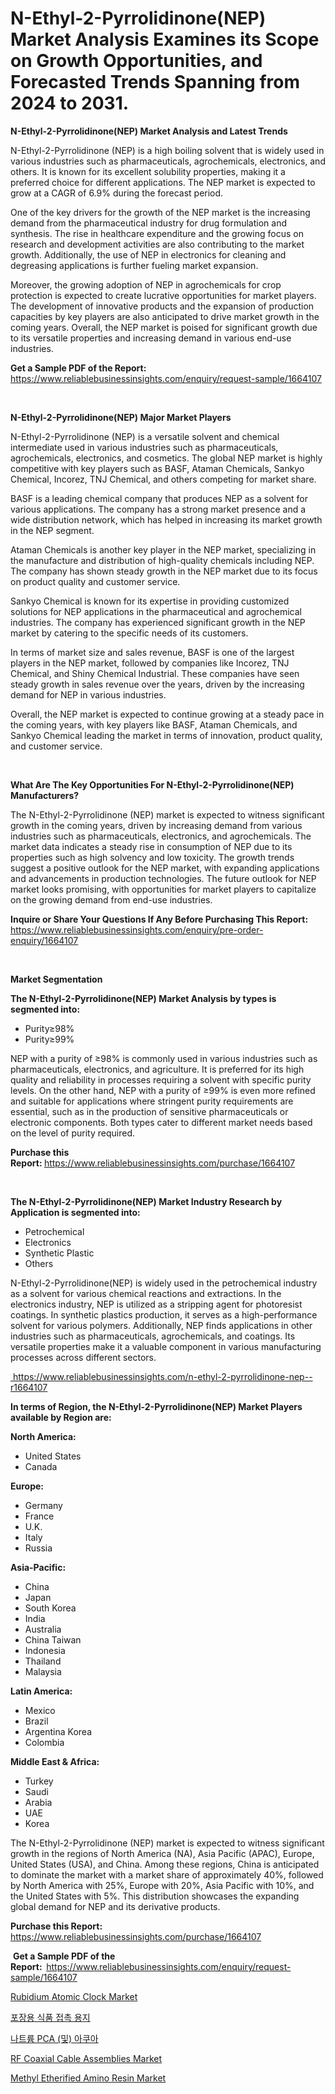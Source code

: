 <p><h1>N-Ethyl-2-Pyrrolidinone(NEP) Market Analysis Examines its Scope on Growth Opportunities, and Forecasted Trends Spanning from 2024 to 2031.</h1></p><p><strong>N-Ethyl-2-Pyrrolidinone(NEP) Market Analysis and Latest Trends</strong></p>
<p><p>N-Ethyl-2-Pyrrolidinone (NEP) is a high boiling solvent that is widely used in various industries such as pharmaceuticals, agrochemicals, electronics, and others. It is known for its excellent solubility properties, making it a preferred choice for different applications. The NEP market is expected to grow at a CAGR of 6.9% during the forecast period.</p><p>One of the key drivers for the growth of the NEP market is the increasing demand from the pharmaceutical industry for drug formulation and synthesis. The rise in healthcare expenditure and the growing focus on research and development activities are also contributing to the market growth. Additionally, the use of NEP in electronics for cleaning and degreasing applications is further fueling market expansion.</p><p>Moreover, the growing adoption of NEP in agrochemicals for crop protection is expected to create lucrative opportunities for market players. The development of innovative products and the expansion of production capacities by key players are also anticipated to drive market growth in the coming years. Overall, the NEP market is poised for significant growth due to its versatile properties and increasing demand in various end-use industries.</p></p>
<p><strong>Get a Sample PDF of the Report:&nbsp;</strong> <a href="https://www.reliablebusinessinsights.com/enquiry/request-sample/1664107">https://www.reliablebusinessinsights.com/enquiry/request-sample/1664107</a></p>
<p>&nbsp;</p>
<p><strong>N-Ethyl-2-Pyrrolidinone(NEP) Major Market Players</strong></p>
<p><p>N-Ethyl-2-Pyrrolidinone (NEP) is a versatile solvent and chemical intermediate used in various industries such as pharmaceuticals, agrochemicals, electronics, and cosmetics. The global NEP market is highly competitive with key players such as BASF, Ataman Chemicals, Sankyo Chemical, Incorez, TNJ Chemical, and others competing for market share.</p><p>BASF is a leading chemical company that produces NEP as a solvent for various applications. The company has a strong market presence and a wide distribution network, which has helped in increasing its market growth in the NEP segment.</p><p>Ataman Chemicals is another key player in the NEP market, specializing in the manufacture and distribution of high-quality chemicals including NEP. The company has shown steady growth in the NEP market due to its focus on product quality and customer service.</p><p>Sankyo Chemical is known for its expertise in providing customized solutions for NEP applications in the pharmaceutical and agrochemical industries. The company has experienced significant growth in the NEP market by catering to the specific needs of its customers.</p><p>In terms of market size and sales revenue, BASF is one of the largest players in the NEP market, followed by companies like Incorez, TNJ Chemical, and Shiny Chemical Industrial. These companies have seen steady growth in sales revenue over the years, driven by the increasing demand for NEP in various industries.</p><p>Overall, the NEP market is expected to continue growing at a steady pace in the coming years, with key players like BASF, Ataman Chemicals, and Sankyo Chemical leading the market in terms of innovation, product quality, and customer service.</p></p>
<p>&nbsp;</p>
<p><strong>What Are The Key Opportunities For N-Ethyl-2-Pyrrolidinone(NEP) Manufacturers?</strong></p>
<p><p>The N-Ethyl-2-Pyrrolidinone (NEP) market is expected to witness significant growth in the coming years, driven by increasing demand from various industries such as pharmaceuticals, electronics, and agrochemicals. The market data indicates a steady rise in consumption of NEP due to its properties such as high solvency and low toxicity. The growth trends suggest a positive outlook for the NEP market, with expanding applications and advancements in production technologies. The future outlook for NEP market looks promising, with opportunities for market players to capitalize on the growing demand from end-use industries.</p></p>
<p><strong>Inquire or Share Your Questions If Any Before Purchasing This Report:</strong> <a href="https://www.reliablebusinessinsights.com/enquiry/pre-order-enquiry/1664107">https://www.reliablebusinessinsights.com/enquiry/pre-order-enquiry/1664107</a></p>
<p>&nbsp;</p>
<p><strong>Market Segmentation</strong></p>
<p><strong>The N-Ethyl-2-Pyrrolidinone(NEP) Market Analysis by types is segmented into:</strong></p>
<p><ul><li>Purity≥98%</li><li>Purity≥99%</li></ul></p>
<p><p>NEP with a purity of ≥98% is commonly used in various industries such as pharmaceuticals, electronics, and agriculture. It is preferred for its high quality and reliability in processes requiring a solvent with specific purity levels. On the other hand, NEP with a purity of ≥99% is even more refined and suitable for applications where stringent purity requirements are essential, such as in the production of sensitive pharmaceuticals or electronic components. Both types cater to different market needs based on the level of purity required.</p></p>
<p><strong>Purchase this Report:&nbsp;</strong><a href="https://www.reliablebusinessinsights.com/purchase/1664107">https://www.reliablebusinessinsights.com/purchase/1664107</a></p>
<p>&nbsp;</p>
<p><strong>The N-Ethyl-2-Pyrrolidinone(NEP) Market Industry Research by Application is segmented into:</strong></p>
<p><ul><li>Petrochemical</li><li>Electronics</li><li>Synthetic Plastic</li><li>Others</li></ul></p>
<p><p>N-Ethyl-2-Pyrrolidinone(NEP) is widely used in the petrochemical industry as a solvent for various chemical reactions and extractions. In the electronics industry, NEP is utilized as a stripping agent for photoresist coatings. In synthetic plastics production, it serves as a high-performance solvent for various polymers. Additionally, NEP finds applications in other industries such as pharmaceuticals, agrochemicals, and coatings. Its versatile properties make it a valuable component in various manufacturing processes across different sectors.</p></p>
<p><a href="https://www.reliablebusinessinsights.com/n-ethyl-2-pyrrolidinone-nep--r1664107">&nbsp;https://www.reliablebusinessinsights.com/n-ethyl-2-pyrrolidinone-nep--r1664107</a></p>
<p><strong>In terms of Region, the N-Ethyl-2-Pyrrolidinone(NEP) Market Players available by Region are:</strong></p>
<p>
    <p> <strong> North America: </strong>
        <ul>
            <li>United States</li>
            <li>Canada</li>
        </ul>
        </p> 
    <p> <strong> Europe: </strong>
        <ul>
            <li>Germany</li>
            <li>France</li>
            <li>U.K.</li>
            <li>Italy</li>
            <li>Russia</li>
        </ul>
        </p> 
    <p> <strong> Asia-Pacific: </strong>
        <ul>
            <li>China</li>
            <li>Japan</li>
            <li>South Korea</li>
            <li>India</li>
            <li>Australia</li>
            <li>China Taiwan</li>
            <li>Indonesia</li>
            <li>Thailand</li>
            <li>Malaysia</li>
        </ul>
        </p> 
    <p> <strong> Latin America: </strong>
        <ul>
            <li>Mexico</li>
            <li>Brazil</li>
            <li>Argentina Korea</li>
            <li>Colombia</li>
        </ul>
        </p> 
    <p> <strong> Middle East & Africa: </strong>
        <ul>
            <li>Turkey</li>
            <li>Saudi</li>
            <li>Arabia</li>
            <li>UAE</li>
            <li>Korea</li>
        </ul>
    </p>
    </p>
<p><p>The N-Ethyl-2-Pyrrolidinone (NEP) market is expected to witness significant growth in the regions of North America (NA), Asia Pacific (APAC), Europe, United States (USA), and China. Among these regions, China is anticipated to dominate the market with a market share of approximately 40%, followed by North America with 25%, Europe with 20%, Asia Pacific with 10%, and the United States with 5%. This distribution showcases the expanding global demand for NEP and its derivative products.</p></p>
<p><strong>Purchase this Report: </strong><a href="https://www.reliablebusinessinsights.com/purchase/1664107">https://www.reliablebusinessinsights.com/purchase/1664107</a></p>
<p>&nbsp;<strong>Get a Sample PDF of the Report:&nbsp;&nbsp;</strong><a href="https://www.reliablebusinessinsights.com/enquiry/request-sample/1664107">https://www.reliablebusinessinsights.com/enquiry/request-sample/1664107</a></p>
<p><strong></strong></p>
<p><p><a href="https://issuu.com/reportprime-2/docs/rubidium-atomic-clock-market-size-2030.pptx">Rubidium Atomic Clock Market</a></p><p><a href="https://github.com/TimmyMann6767/Market-Research-Report-List-2/blob/main/613094488239.md">포장용 식품 접촉 용지</a></p><p><a href="https://medium.com/@jordybecker/%EC%86%8C%EB%93%90-pca-%EA%B7%B8%EB%A6%AC%EA%B3%A0-%EC%95%84%EC%BF%A0%EC%95%84-%EC%8B%9C%EC%9E%A5-%EC%A1%B0%EC%82%AC-%EB%B3%B4%EA%B3%A0%EC%84%9C-2024%EB%85%84%EB%B6%80%ED%84%B0-2031%EB%85%84%EA%B9%8C%EC%A7%80%EC%9D%98-%EC%97%AD%EC%82%AC-%EB%B0%8F-%EC%98%88%EC%B8%A1-41acf1cff32e">나트륨 PCA (및) 아쿠아</a></p><p><a href="https://issuu.com/reportprime-2/docs/rf-coaxial-cable-assemblies-market-size-2030.pptx">RF Coaxial Cable Assemblies Market</a></p><p><a href="https://github.com/jodemen/Market-Research-Report-List-2/blob/main/methyl-etherified-amino-resin-market.md">Methyl Etherified Amino Resin Market</a></p></p>